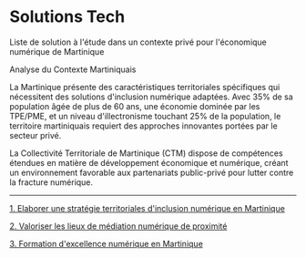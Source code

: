 # Solutions Tech

Liste de solution à l'étude dans un contexte privé pour l'économique numérique de Martinique

Analyse du Contexte Martiniquais

La Martinique présente des caractéristiques territoriales spécifiques qui nécessitent des solutions d'inclusion numérique adaptées. Avec 35% de sa population âgée de plus de 60 ans, une économie dominée par les TPE/PME, et un niveau d'illectronisme touchant 25% de la population, le territoire martiniquais requiert des approches innovantes portées par le secteur privé.

La Collectivité Territoriale de Martinique (CTM) dispose de compétences étendues en matière de développement économique et numérique, créant un environnement favorable aux partenariats public-privé pour lutter contre la fracture numérique.

---

[1. Elaborer une stratégie territoriales d'inclusion numérique en Martinique](solutions-concretes-inclusion-numerique-martinique.md)

[2. Valoriser les lieux de médiation numérique de proximité](valoriser-lieux-mediation-numerique-proximite.md)

[3. Formation d'excellence numérique en Martinique](formation-excellence-numerique-martinique.md)
